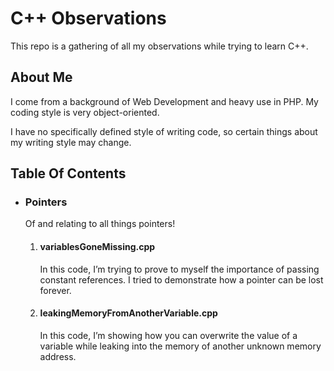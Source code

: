 C++ Observations
================

This repo is a gathering of all my observations while trying to learn
C++.

About Me
--------

I come from a background of Web Development and heavy use in PHP. My
coding style is very object-oriented.

I have no specifically defined style of writing code, so certain things
about my writing style may change.

Table Of Contents
-----------------

-	<h3>Pointers</h3>

	Of and relating to all things pointers!

	1.	<h4>variablesGoneMissing.cpp</h4>

		In this code, I’m trying to prove to myself the importance of
		passing constant references. I tried to demonstrate how a
		pointer can be lost forever.

    2.	<h4>leakingMemoryFromAnotherVariable.cpp</h4>

		In this code, I’m showing how you can overwrite the value of a
		variable while leaking into the memory of another unknown memory
		address.
